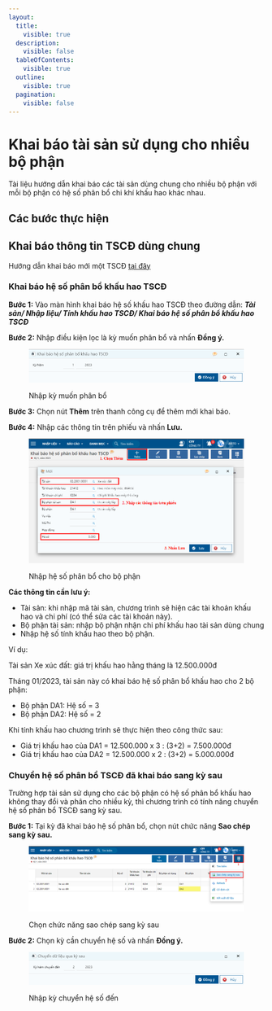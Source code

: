 ```yaml
---
layout:
  title:
    visible: true
  description:
    visible: false
  tableOfContents:
    visible: true
  outline:
    visible: true
  pagination:
    visible: false
---
```


# Khai báo tài sản sử dụng cho nhiều bộ phận

Tài liệu hướng dẫn khai báo các tài sản dùng chung cho nhiều bộ phận với mỗi bộ phận có hệ số phân bổ chi khí khấu hao khác nhau.

## Các bước thực hiện

## Khai báo thông tin TSCĐ dùng chung

Hướng dẫn khai  báo mới một TSCĐ [tại đây](mua-va-khai-bao-thong-tin-tai-san-tren-hoa-don-mua-tai-san-co-dinh.md)

### Khai báo hệ số phân bổ khấu hao TSCĐ

**Bước 1:** Vào màn hình khai báo hệ số khấu hao TSCĐ theo đường dẫn: _**Tài sản/ Nhập liệu/ Tính khấu hao TSCĐ/ Khai báo hệ số phân bổ khấu hao TSCĐ**_

**Bước 2:** Nhập điều kiện lọc là kỳ muốn phân bổ và nhấn **Đồng ý.**

<figure><img src="../../.gitbook/assets/image (101).png" alt=""><figcaption><p>Nhập kỳ muốn phân bổ</p></figcaption></figure>

**Bước 3:** Chọn nút **Thêm** trên thanh công cụ để thêm mới khai báo.

**Bước 4:** Nhập các thông tin trên phiếu và nhấn **Lưu.**

<figure><img src="../../.gitbook/assets/hệ số pb TSCĐ 01.png" alt=""><figcaption><p>Nhập hệ số phân bổ cho bộ phận</p></figcaption></figure>

**Các thông tin cần lưu ý:**

* Tài sản: khi nhập mã tài sản, chương trình sẽ hiện các tài khoản khấu hao và chi phí (có thể sửa các tài khoản này).
* Bộ phận tài sản: nhập bộ phận nhận chi phí khấu hao tài sản dùng chung
* Nhập hệ số tính khấu hao theo bộ phận.

Ví dụ:

Tài sản Xe xúc đất: giá trị khấu hao hằng tháng là 12.500.000đ

Tháng 01/2023, tài sản này có khai báo hệ số phân bổ khấu hao cho 2 bộ phận:

* Bộ phận DA1: Hệ số = 3
* Bộ phận DA2: Hệ số = 2

Khi tính khấu hao chương trình sẽ thực hiện theo công thức sau:

* Giá trị khấu hao của DA1 = 12.500.000 x 3 : (3+2) = 7.500.000đ
* Giá trị khấu hao của DA2 = 12.500.000 x 2 : (3+2) = 5.000.000đ

### Chuyển hệ số phân bổ TSCĐ đã khai báo sang kỳ sau

Trường hợp tài sản sử dụng cho các bộ phận có hệ số phân bổ khấu hao không thay đổi và phân cho nhiều kỳ, thì chương trình có tính năng chuyển hệ số phân bổ TSCĐ sang kỳ sau.

**Bước 1:** Tại kỳ đã khai báo hệ số phân bổ, chọn nút chức năng **Sao chép sang kỳ sau.**

<figure><img src="../../.gitbook/assets/hệ số pb TSCĐ 03.png" alt=""><figcaption><p>Chọn chức năng sao chép sang kỳ sau</p></figcaption></figure>

**Bước 2:** Chọn kỳ cần chuyển hệ số và nhấn **Đồng ý.**

<figure><img src="../../.gitbook/assets/image104.png" alt=""><figcaption><p>Nhập kỳ chuyển hệ số đến</p></figcaption></figure>


